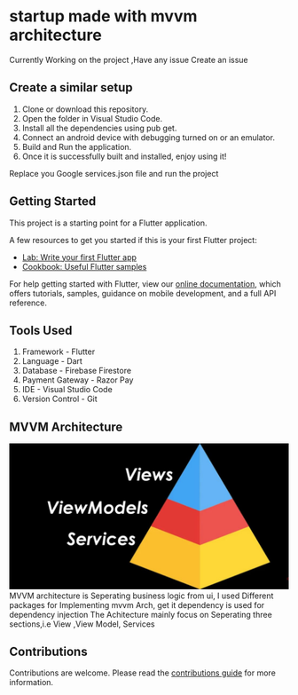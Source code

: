 # startup made with mvvm architecture



Currently Working on the project ,Have any issue Create an issue


## Create a similar setup

1. Clone or download this repository.
2. Open the folder in Visual Studio Code.
3. Install all the dependencies using pub get.
4. Connect an android device with debugging turned on or an emulator.
5. Build and Run the application.
6. Once it is successfully built and installed, enjoy using it!

Replace you Google services.json file and run the project

## Getting Started

This project is a starting point for a Flutter application.

A few resources to get you started if this is your first Flutter project:

- [Lab: Write your first Flutter app](https://flutter.dev/docs/get-started/codelab)
- [Cookbook: Useful Flutter samples](https://flutter.dev/docs/cookbook)

For help getting started with Flutter, view our
[online documentation](https://flutter.dev/docs), which offers tutorials,
samples, guidance on mobile development, and a full API reference.

## Tools Used

1. Framework - Flutter
2. Language - Dart
3. Database - Firebase Firestore
4. Payment Gateway - Razor Pay
5. IDE - Visual Studio Code
6. Version Control - Git


## MVVM Architecture
<img width='2000px' src='https://github.com/venky9885/sprinkle/blob/main/WhatsApp%20Image%202021-02-21%20at%2011.50.53%20AM.jpeg'>
MVVM architecture is Seperating business logic from ui,
I used Different packages for Implementing mvvm Arch,
get it dependency is used for dependency injection
The Achitecture mainly focus on Seperating three sections,i.e View ,View Model, Services


## Contributions

Contributions are welcome. Please read the [contributions guide](CONTRIBUTING.md) for more information.



